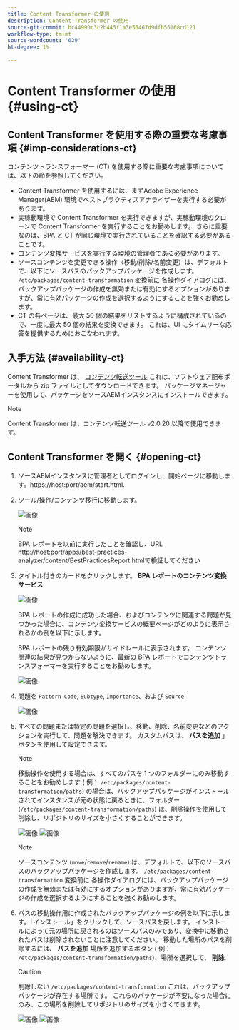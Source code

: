 ```yaml
---
title: Content Transformer の使用
description: Content Transformer の使用
source-git-commit: bc44990c3c2b445f1a3e56467d9dfb56168cd121
workflow-type: tm+mt
source-wordcount: '629'
ht-degree: 1%

---
```


# Content Transformer の使用 {#using-ct}

## Content Transformer を使用する際の重要な考慮事項 {#imp-considerations-ct}

コンテンツトランスフォーマー (CT) を使用する際に重要な考慮事項については、以下の節を参照してください。

* Content Transformer を使用するには、まずAdobe Experience Manager(AEM) 環境でベストプラクティスアナライザーを実行する必要があります。
* 実稼動環境で Content Transformer を実行できますが、実稼動環境のクローンで Content Transformer を実行することをお勧めします。 さらに重要なのは、BPA と CT が同じ環境で実行されていることを確認する必要があることです。
* コンテンツ変換サービスを実行する環境の管理者である必要があります。
* ソースコンテンツを変更できる操作（移動/削除/名前変更）は、デフォルトで、以下にソースパスのバックアップパッケージを作成します。 `/etc/packages/content-transformation` 変換前に 各操作ダイアログには、バックアップパッケージの作成を無効または有効にするオプションがありますが、常に有効パッケージの作成を選択するようにすることを強くお勧めします。
* CT の各ページは、最大 50 個の結果をリストするように構成されているので、一度に最大 50 個の結果を変換できます。 これは、UI にタイムリーな応答を提供するためにおこなわれます。

## 入手方法 {#availability-ct}

Content Transformer は、 [コンテンツ転送ツール](/help/journey-migration/content-transfer-tool/using-content-transfer-tool/getting-started-content-transfer-tool.md) これは、ソフトウェア配布ポータルから zip ファイルとしてダウンロードできます。 パッケージマネージャーを使用して、パッケージをソースAEMインスタンスにインストールできます。

>[!NOTE]
>Content Transformer は、コンテンツ転送ツール v2.0.20 以降で使用できます。

## Content Transformer を開く {#opening-ct}

1. ソースAEMインスタンスに管理者としてログインし、開始ページに移動します。https://host:port/aem/start.html.
1. ツール/操作/コンテンツ移行に移動します。

   ![画像](/help/journey-migration/content-transformer/assets/ct-1.png)

   >[!NOTE]
   > BPA レポートを以前に実行したことを確認し、URL http://host:port/apps/best-practices-analyzer/content/BestPracticesReport.htmlで検証してください

1. タイトル付きのカードをクリックします。 **BPA レポートのコンテンツ変換サービス**

   ![画像](/help/journey-migration/content-transformer/assets/ct-2.png)

   BPA レポートの作成に成功した場合、およびコンテンツに関連する問題が見つかった場合に、コンテンツ変換サービスの概要ページがどのように表示されるかの例を以下に示します。

   BPA レポートの残り有効期限がサイドレールに表示されます。 コンテンツ関連の結果が見つからないように、最新の BPA レポートでコンテンツトランスフォーマーを実行することをお勧めします。

   ![画像](/help/journey-migration/content-transformer/assets/ct-3.png)

1. 問題を `Pattern Code`, `Subtype`, `Importance`、および `Source`.

   ![画像](/help/journey-migration/content-transformer/assets/ct-4.png)

1. すべての問題または特定の問題を選択し、移動、削除、名前変更などのアクションを実行して、問題を解決できます。 カスタムパスは、 **パスを追加** 」ボタンを使用して設定できます。

   >[!NOTE]
   > 移動操作を使用する場合は、すべてのパスを 1 つのフォルダーにのみ移動することをお勧めします ( 例： `/etc/packages/content-transformation/paths`) の場合は、バックアップパッケージがインストールされてインスタンスが元の状態に戻るときに、フォルダー (`/etc/packages/content-transformation/paths`) は、削除操作を使用して削除し、リポジトリのサイズを小さくすることができます。

   ![画像](/help/journey-migration/content-transformer/assets/ct-5.png)
   ![画像](/help/journey-migration/content-transformer/assets/ct-6.png)

   >[!NOTE]
   > ソースコンテンツ (`move`/`remove`/`rename`) は、デフォルトで、以下のソースパスのバックアップパッケージを作成します。 `/etc/packages/content-transformation` 変換前に 各操作ダイアログには、バックアップパッケージの作成を無効または有効にするオプションがありますが、常に有効パッケージの作成を選択するようにすることを強くお勧めします。

1. パスの移動操作用に作成されたバックアップパッケージの例を以下に示します。「インストール」をクリックして、ソースパスを戻します。 インストールによって元の場所に戻されるのはソースパスのみであり、変換中に移動されたパスは削除されないことに注意してください。 移動した場所のパスを削除するには、 **パスを追加** 場所を追加するボタン ( 例： `/etc/packages/content-transformation/paths`)、場所を選択して、 **削除**.

   >[!CAUTION]
   > 削除しない `/etc/packages/content-transformation` これは、バックアップパッケージが存在する場所です。 これらのパッケージが不要になった場合にのみ、この場所を削除してリポジトリのサイズを小さくできます。

   ![画像](/help/journey-migration/content-transformer/assets/ct-7.png)
   ![画像](/help/journey-migration/content-transformer/assets/ct-8.png)
